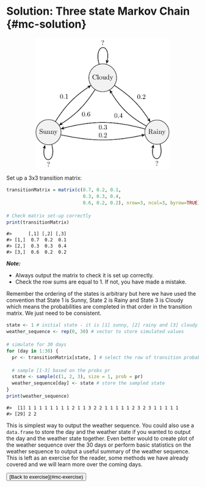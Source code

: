 
#  Solution: Three state Markov Chain {#mc-solution}
<img src="MC-solution_files/figure-html/unnamed-chunk-1-1.png" width="70%" style="display: block; margin: auto;" />

Set up a 3x3 transition matrix:


```{.r .numberLines}
transitionMatrix = matrix(c(0.7, 0.2, 0.1,
                            0.3, 0.3, 0.4,
                            0.6, 0.2, 0.2), nrow=3, ncol=3, byrow=TRUE)

# Check matrix set-up correctly
print(transitionMatrix)
```

``` bg-info
#>      [,1] [,2] [,3]
#> [1,]  0.7  0.2  0.1
#> [2,]  0.3  0.3  0.4
#> [3,]  0.6  0.2  0.2
```

***Note:***

- Always output the matrix to check it is set up correctly.
- Check the row sums are equal to 1. If not, you have made a mistake.

Remember the ordering of the states is arbitrary but here we have used the convention that State 1 is Sunny, State 2 is Rainy and State 3 is Cloudy which means the probabilities are completed in that order in the transition matrix. We just need to be consistent.


```{.r .numberLines}
state <- 1 # initial state - it is [1] sunny, [2] rainy and [3] cloudy
weather_sequence <- rep(0, 30) # vector to store simulated values

# simulate for 30 days
for (day in 1:30) {
  pr <- transitionMatrix[state, ] # select the row of transition probabilities

  # sample [1-3] based on the probs pr
  state <- sample(c(1, 2, 3), size = 1, prob = pr)
  weather_sequence[day] <- state # store the sampled state
}
print(weather_sequence)
```

``` bg-info
#>  [1] 1 1 1 1 1 1 1 1 2 1 1 3 2 2 1 1 1 1 1 2 3 2 3 1 1 1 1 1
#> [29] 2 2
```

This is simplest way to output the weather sequence. You could also use a `data.frame` to store the day and the weather state if you wanted to output the day and the weather state together. Even better would to create plot of the weather sequence over the 30 days or perform basic statistics on the weather sequence to output a useful summary of the weather sequence. This is left as an exercise for the reader, some methods we have already covered and we will learn more over the coming days.

<button class="button">
  [Back to exercise](#mc-exercise)
</button>
